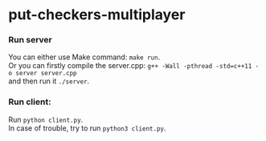 # put-checkers-multiplayer

### Run server
You can either use Make command: `make run`. <br>
Or you can firstly compile the server.cpp: `g++ -Wall -pthread -std=c++11 -o server server.cpp` <br>  and then run it `./server`.

### Run client:
Run `python client.py`.<br>In case of trouble, try to run `python3 client.py`.
